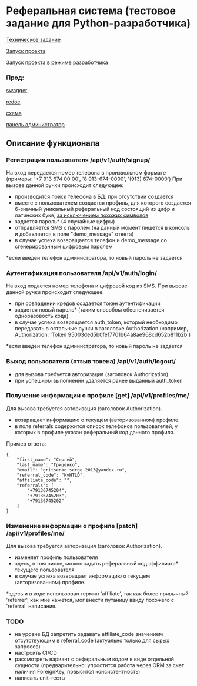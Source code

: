 # Реферальная система (тестовое задание для Python-разработчика)
[Техническое задание](./docs/technical-assignment.md)

[Запуск проекта](./infra/prod/README.md)

[Запуск проекта в режиме разработчика](./infra/dev/README.md)

### Прод:
[swagger](http://referrals.gricen.ru:8001/api/v1/schema/swagger-ui/)

[redoc](http://referrals.gricen.ru:8001/api/v1/schema/redoc/)

[схема](http://referrals.gricen.ru:8001/api/v1/schema)

[панель администратор](http://referrals.gricen.ru:8001/admin/)


## Описание функционала
### Регистрация пользователя /api/v1/auth/signup/
На вход передается номер телефона в произвольном формате (примеры: '+7 913 674 00 00', '8 913-674-0000', '(913) 674-0000')
При вызове данной ручки происходит следующее:
- производится поиск телефона в БД. при отсутствии создается
- вместе с пользователем создается профиль, для которого создается 6-значный уникальный реферальный код состоящий из цифр и латинских букв, [за исключением похожих символов](./core/utils.py)
- задается пароль* (4 случайные цифры)
- отправляется SMS с паролем (на данный момент пишется в консоль и добавляется в поле "demo_message" ответа)
- в случае успеха возвращается телефон и demo_message со сгенерированным цифровым паролем

*если введен телефон администратора, то новый пароль не задается

### Аутентификация пользователя /api/v1/auth/login/
На вход подается номер телефона и цифровой код из SMS.
При вызове данной ручки происходит следующее:
- при совпадении кредов создается токен аутентификации
- задается новый пароль* (таким способом обеспечивается одноразовость кода)
- в случае успеха возвращается auth_token, который необходимо передавать в остальные ручки в заголовке Authorization (например, Authorization: 'Token 95003ded5b0fef7701b64a8ae968cd652b811b2b')

*если введен телефон администратора, то новый пароль не задается

### Выход пользователя (отзыв токена) /api/v1/auth/logout/
- для вызова требуется авторизация (заголовок Authorization)
- при успешном выполнении удаляется ранее выданный auth_token

### Получение информации о профиле [get] /api/v1/profiles/me/
Для вызова требуется авторизация (заголовок Authorization).

- возвращает информацию о текущем (авторизованном) профиле.
- в поле referrals содержится список телефонов пользователей, у которых в профиле указан реферальный код данного профиля.

Пример ответа:
```
{
    "first_name": "Сергей",
    "last_name": "Гриценко",
    "email": "gritsenko.serge.2013@yandex.ru",
    "referral_code": "KvHTLD",
    "affiliate_code": "",
    "referrals": [
        "+79136745204",
        "+79136745203",
        "+79136745202"
    ]
}
```
### Изменение информации о профиле [patch] /api/v1/profiles/me/
Для вызова требуется авторизация (заголовок Authorization).
- изменяет профиль пользователя
- здесь, в том числе, можно задать реферальный код аффилиата* текущего пользователя
- в случае успеха возвращает информацию о текущем (авторизованном) профиле.

*здесь и в коде использовал термин 'affiliate', так как более привычный 'referrer', как мне кажется, мог внести путаницу ввиду похожего с 'referral' написания.
### TODO
- на уровне БД запретить задавать affiliate_code значением отсутствующим в referral_code (актуально только для сырых запросов)
- настроить CI/CD
- рассмотреть вариант с реферальным кодом в виде отдельной сущности (предварительно: упростится работа через ORM за счет наличия ForeignKey, повысится консистентность)
- написать unit-тесты
